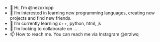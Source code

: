 - 👋 Hi, I’m @nezoxicpp
- 👀 I’m interested in learning new programming languages, creating new projects and find new friends.
- 🌱 I’m currently learning c++, python, html, js
- 💞️ I’m looking to collaborate on ...
- 📫 How to reach me. You can reach me via Instagram @nrzlwq

<!---
nezoxicpp/nezoxicpp is a ✨ special ✨ repository because its `README.md` (this file) appears on your GitHub profile.
You can click the Preview link to take a look at your changes.
--->
